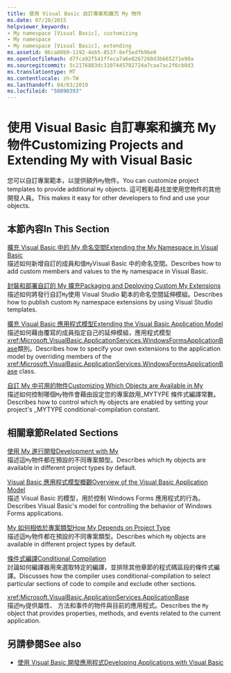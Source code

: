 ```yaml
---
title: 使用 Visual Basic 自訂專案和擴充 My 物件
ms.date: 07/20/2015
helpviewer_keywords:
- My namespace [Visual Basic], customizing
- My namespace
- My namespace [Visual Basic], extending
ms.assetid: 06ca80b9-1192-4eb5-8537-8ef5edfb9be0
ms.openlocfilehash: d7fca92f541ffeca7a6e8267260d3b665271e90a
ms.sourcegitcommit: 5c2176883dc3107445702724a7caa7ac2f6cb0d3
ms.translationtype: MT
ms.contentlocale: zh-TW
ms.lasthandoff: 04/03/2019
ms.locfileid: "58890393"
---
```

# <a name="customizing-projects-and-extending-my-with-visual-basic"></a><span data-ttu-id="521e1-102">使用 Visual Basic 自訂專案和擴充 My 物件</span><span class="sxs-lookup"><span data-stu-id="521e1-102">Customizing Projects and Extending My with Visual Basic</span></span>
<span data-ttu-id="521e1-103">您可以自訂專案範本，以提供額外`My`物件。</span><span class="sxs-lookup"><span data-stu-id="521e1-103">You can customize project templates to provide additional `My` objects.</span></span> <span data-ttu-id="521e1-104">這可輕鬆尋找並使用您物件的其他開發人員。</span><span class="sxs-lookup"><span data-stu-id="521e1-104">This makes it easy for other developers to find and use your objects.</span></span>  
  
## <a name="in-this-section"></a><span data-ttu-id="521e1-105">本節內容</span><span class="sxs-lookup"><span data-stu-id="521e1-105">In This Section</span></span>  
 [<span data-ttu-id="521e1-106">擴充 Visual Basic 中的 My 命名空間</span><span class="sxs-lookup"><span data-stu-id="521e1-106">Extending the My Namespace in Visual Basic</span></span>](../../../visual-basic/developing-apps/customizing-extending-my/extending-the-my-namespace.md)  
 <span data-ttu-id="521e1-107">描述如何新增自訂的成員和值`My`Visual Basic 中的命名空間。</span><span class="sxs-lookup"><span data-stu-id="521e1-107">Describes how to add custom members and values to the `My` namespace in Visual Basic.</span></span>  
  
 [<span data-ttu-id="521e1-108">封裝和部署自訂的 My 擴充</span><span class="sxs-lookup"><span data-stu-id="521e1-108">Packaging and Deploying Custom My Extensions</span></span>](../../../visual-basic/developing-apps/customizing-extending-my/packaging-and-deploying-custom-my-extensions.md)  
 <span data-ttu-id="521e1-109">描述如何將發行自訂`My`使用 Visual Studio 範本的命名空間延伸模組。</span><span class="sxs-lookup"><span data-stu-id="521e1-109">Describes how to publish custom `My` namespace extensions by using Visual Studio templates.</span></span>  
  
 [<span data-ttu-id="521e1-110">擴充 Visual Basic 應用程式模型</span><span class="sxs-lookup"><span data-stu-id="521e1-110">Extending the Visual Basic Application Model</span></span>](../../../visual-basic/developing-apps/customizing-extending-my/extending-the-visual-basic-application-model.md)  
 <span data-ttu-id="521e1-111">描述如何藉由覆寫的成員指定自己的延伸模組，應用程式模型<xref:Microsoft.VisualBasic.ApplicationServices.WindowsFormsApplicationBase>類別。</span><span class="sxs-lookup"><span data-stu-id="521e1-111">Describes how to specify your own extensions to the application model by overriding members of the <xref:Microsoft.VisualBasic.ApplicationServices.WindowsFormsApplicationBase> class.</span></span>  
  
 [<span data-ttu-id="521e1-112">自訂 My 中可用的物件</span><span class="sxs-lookup"><span data-stu-id="521e1-112">Customizing Which Objects are Available in My</span></span>](../../../visual-basic/developing-apps/customizing-extending-my/customizing-which-objects-are-available-in-my.md)  
 <span data-ttu-id="521e1-113">描述如何控制哪個`My`物件會藉由設定您的專案啟用\_MYTYPE 條件式編譯常數。</span><span class="sxs-lookup"><span data-stu-id="521e1-113">Describes how to control which `My` objects are enabled by setting your project's \_MYTYPE conditional-compilation constant.</span></span>  
  
## <a name="related-sections"></a><span data-ttu-id="521e1-114">相關章節</span><span class="sxs-lookup"><span data-stu-id="521e1-114">Related Sections</span></span>  
 [<span data-ttu-id="521e1-115">使用 My 進行開發</span><span class="sxs-lookup"><span data-stu-id="521e1-115">Development with My</span></span>](../../../visual-basic/developing-apps/development-with-my/index.md)  
 <span data-ttu-id="521e1-116">描述這`My`物件都在預設的不同專案類型。</span><span class="sxs-lookup"><span data-stu-id="521e1-116">Describes which `My` objects are available in different project types by default.</span></span>  
  
 [<span data-ttu-id="521e1-117">Visual Basic 應用程式模型概觀</span><span class="sxs-lookup"><span data-stu-id="521e1-117">Overview of the Visual Basic Application Model</span></span>](../../../visual-basic/developing-apps/development-with-my/overview-of-the-visual-basic-application-model.md)  
 <span data-ttu-id="521e1-118">描述 Visual Basic 的模型，用於控制 Windows Forms 應用程式的行為。</span><span class="sxs-lookup"><span data-stu-id="521e1-118">Describes Visual Basic's model for controlling the behavior of Windows Forms applications.</span></span>  
  
 [<span data-ttu-id="521e1-119">My 如何相依於專案類型</span><span class="sxs-lookup"><span data-stu-id="521e1-119">How My Depends on Project Type</span></span>](../../../visual-basic/developing-apps/development-with-my/how-my-depends-on-project-type.md)  
 <span data-ttu-id="521e1-120">描述這`My`物件都在預設的不同專案類型。</span><span class="sxs-lookup"><span data-stu-id="521e1-120">Describes which `My` objects are available in different project types by default.</span></span>  
  
 [<span data-ttu-id="521e1-121">條件式編譯</span><span class="sxs-lookup"><span data-stu-id="521e1-121">Conditional Compilation</span></span>](../../../visual-basic/programming-guide/program-structure/conditional-compilation.md)  
 <span data-ttu-id="521e1-122">討論如何編譯器用來選取特定的編譯，並排除其他章節的程式碼區段的條件式編譯。</span><span class="sxs-lookup"><span data-stu-id="521e1-122">Discusses how the compiler uses conditional-compilation to select particular sections of code to compile and exclude other sections.</span></span>  
  
 <xref:Microsoft.VisualBasic.ApplicationServices.ApplicationBase>  
 <span data-ttu-id="521e1-123">描述`My`提供屬性、 方法和事件的物件與目前的應用程式。</span><span class="sxs-lookup"><span data-stu-id="521e1-123">Describes the `My` object that provides properties, methods, and events related to the current application.</span></span>  
  
## <a name="see-also"></a><span data-ttu-id="521e1-124">另請參閱</span><span class="sxs-lookup"><span data-stu-id="521e1-124">See also</span></span>

- [<span data-ttu-id="521e1-125">使用 Visual Basic 開發應用程式</span><span class="sxs-lookup"><span data-stu-id="521e1-125">Developing Applications with Visual Basic</span></span>](../../../visual-basic/developing-apps/index.md)
